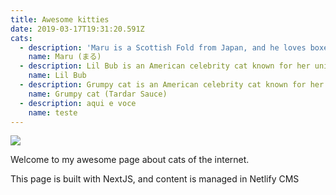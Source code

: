 ```yaml
---
title: Awesome kitties
date: 2019-03-17T19:31:20.591Z
cats:
  - description: 'Maru is a Scottish Fold from Japan, and he loves boxes.'
    name: Maru (まる)
  - description: Lil Bub is an American celebrity cat known for her unique appearance.
    name: Lil Bub
  - description: Grumpy cat is an American celebrity cat known for her grumpy appearance.
    name: Grumpy cat (Tardar Sauce)
  - description: aqui e voce
    name: teste
---
```

![](/img/screen-shot-2020-06-17-at-18.18.12.png)

Welcome to my awesome page about cats of the internet.

This page is built with NextJS, and content is managed in Netlify CMS
